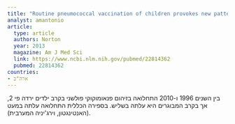 ```yaml
---
title: "Routine pneumococcal vaccination of children provokes new patterns of serotypes causing invasive pneumococcal disease in adults and children"
analyst: amantonio
article:
  type: article
  authors: Norton
  year: 2013
  magazine: Am J Med Sci
  link: https://www.ncbi.nlm.nih.gov/pubmed/22814362
  pubmed: 22814362
countries:
- ארה"ב
---
```


בין השנים 1996 ו-2010 התחלואה בזיהום פנאומוקוקי פולשני בקרב ילדים ירדה פי 2, אך בקרב המבוגרים היא עלתה בשליש. בספירה הכללית התחלואה עלתה במעט (האנטינגטון, וירג'יניה המערבית).
